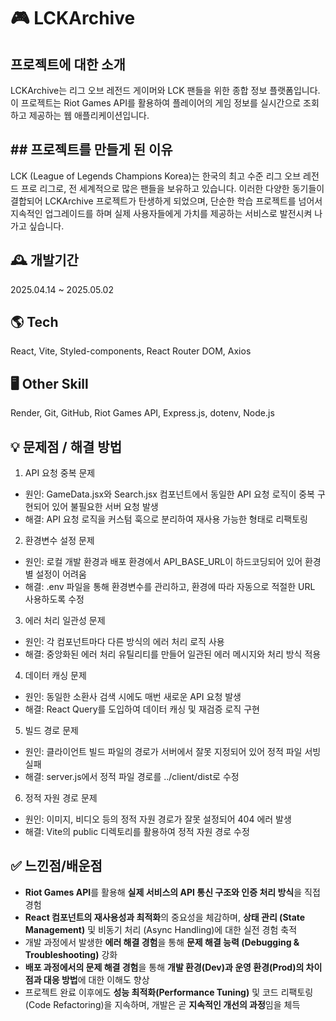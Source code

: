 # 🎮 LCKArchive

## 프로젝트에 대한 소개
LCKArchive는 리그 오브 레전드 게이머와 LCK 팬들을 위한 종합 정보 플랫폼입니다. 
이 프로젝트는 Riot Games API를 활용하여 플레이어의 게임 정보를 실시간으로 조회하고 제공하는 웹 애플리케이션입니다.

## ## 프로젝트를 만들게 된 이유
LCK (League of Legends Champions Korea)는 한국의 최고 수준 리그 오브 레전드 프로 리그로, 전 세계적으로 많은 팬들을 보유하고 있습니다.
이러한 다양한 동기들이 결합되어 LCKArchive 프로젝트가 탄생하게 되었으며, 단순한 학습 프로젝트를 넘어서 지속적인 업그레이드를 하며 실제 사용자들에게 가치를 제공하는 서비스로 발전시켜 나가고 싶습니다.

## 🕰️ 개발기간
2025.04.14 ~ 2025.05.02

## 🌎 Tech
React, Vite, Styled-components, React Router DOM, Axios

## 🖥️ Other Skill
Render, Git, GitHub, Riot Games API, Express.js, dotenv, Node.js

## 💡 문제점 / 해결 방법
1. API 요청 중복 문제
 - 원인: GameData.jsx와 Search.jsx 컴포넌트에서 동일한 API 요청 로직이 중복 구현되어 있어 불필요한 서버 요청 발생
 - 해결: API 요청 로직을 커스텀 훅으로 분리하여 재사용 가능한 형태로 리팩토링
   
2. 환경변수 설정 문제
 - 원인: 로컬 개발 환경과 배포 환경에서 API_BASE_URL이 하드코딩되어 있어 환경별 설정이 어려움
 - 해결: .env 파일을 통해 환경변수를 관리하고, 환경에 따라 자동으로 적절한 URL 사용하도록 수정

3. 에러 처리 일관성 문제
 - 원인: 각 컴포넌트마다 다른 방식의 에러 처리 로직 사용
 - 해결: 중앙화된 에러 처리 유틸리티를 만들어 일관된 에러 메시지와 처리 방식 적용

4. 데이터 캐싱 문제
 - 원인: 동일한 소환사 검색 시에도 매번 새로운 API 요청 발생
 - 해결: React Query를 도입하여 데이터 캐싱 및 재검증 로직 구현

5. 빌드 경로 문제
 - 원인: 클라이언트 빌드 파일의 경로가 서버에서 잘못 지정되어 있어 정적 파일 서빙 실패
 - 해결: server.js에서 정적 파일 경로를 ../client/dist로 수정

6. 정적 자원 경로 문제
 - 원인: 이미지, 비디오 등의 정적 자원 경로가 잘못 설정되어 404 에러 발생
 - 해결: Vite의 public 디렉토리를 활용하여 정적 자원 경로 수정

## ✅ 느낀점/배운점
- **Riot Games API**를 활용해 **실제 서비스의 API 통신 구조와 인증 처리 방식**을 직접 경험
- **React 컴포넌트의 재사용성과 최적화**의 중요성을 체감하며, **상태 관리 (State Management)** 및 비동기 처리 (Async Handling)에 대한 실전 경험 축적
- 개발 과정에서 발생한 **에러 해결 경험**을 통해 **문제 해결 능력 (Debugging & Troubleshooting)** 강화
- **배포 과정에서의 문제 해결 경험**을 통해 **개발 환경(Dev)과 운영 환경(Prod)의 차이점과 대응 방법**에 대한 이해도 향상
- 프로젝트 완료 이후에도 **성능 최적화(Performance Tuning)** 및 코드 리팩토링(Code Refactoring)을 지속하며, 개발은 곧 **지속적인 개선의 과정**임을 체득
